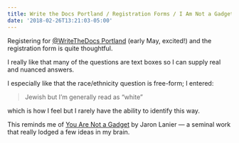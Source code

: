 ```yaml
---
title: Write the Docs Portland / Registration Forms / I Am Not a Gadget
date: '2018-02-26T13:21:03-05:00'
---
```

Registering for [@WriteTheDocs Portland](http://www.writethedocs.org/conf/portland/2018/) (early May, excited!) and the registration form is quite thoughtful.

I really like that many of the questions are text boxes so I can supply real and nuanced answers.

I especially like that the race/ethnicity question is free-form; I entered:

> Jewish but I’m generally read as “white”

which is how I feel but I rarely have the ability to identify this way.

This reminds me of [You Are Not a Gadget](http://www.jaronlanier.com/gadgetwebresources.html) by Jaron Lanier — a seminal work that really lodged a few ideas in my brain.
